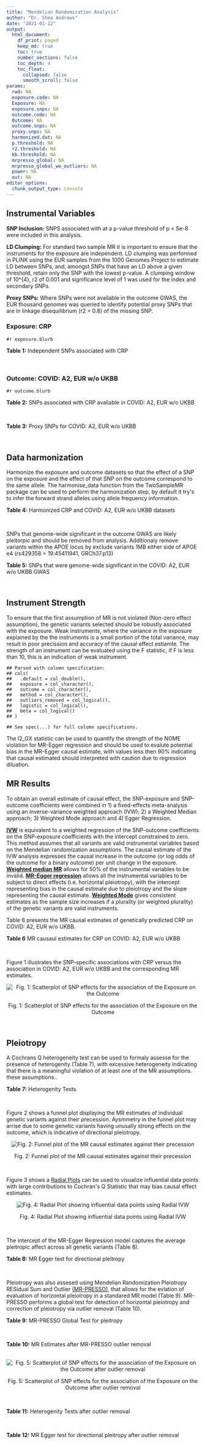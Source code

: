 ```yaml
---
title: "Mendelian Randomization Analysis"
author: "Dr. Shea Andrews"
date: "2021-01-12"
output:
  html_document:
    df_print: paged
    keep_md: true
    toc: true
    number_sections: false
    toc_depth: 4
    toc_float:
      collapsed: false
      smooth_scroll: false
params:
  rwd: NA
  exposure.code: NA
  Exposure: NA
  exposure.snps: NA
  outcome.code: NA
  Outcome: NA
  outcome.snps: NA
  proxy.snps: NA
  harmonized.dat: NA
  p.threshold: NA
  r2.threshold: NA
  kb.threshold: NA
  mrpresso_global: NA
  mrpresso_global_wo_outliers: NA
  power: NA
  out: NA
editor_options:
  chunk_output_type: console
---
```







## Instrumental Variables
**SNP Inclusion:** SNPS associated with at a p-value threshold of p < 5e-8 were included in this analysis.
<br>

**LD Clumping:** For standard two sample MR it is important to ensure that the instruments for the exposure are independent. LD clumping was performed in PLINK using the EUR samples from the 1000 Genomes Project to estimate LD between SNPs, and, amongst SNPs that have an LD above a given threshold, retain only the SNP with the lowest p-value. A clumping window of 10^{4}, r2 of 0.001 and significance level of 1 was used for the index and secondary SNPs.
<br>

**Proxy SNPs:** Where SNPs were not available in the outcome GWAS, the EUR thousand genomes was queried to identify potential proxy SNPs that are in linkage disequilibrium (r2 > 0.8) of the missing SNP.
<br>

### Exposure: CRP
`#r exposure.blurb`
<br>

**Table 1:** Independent SNPs associated with CRP
<div data-pagedtable="false">
  <script data-pagedtable-source type="application/json">
{"columns":[{"label":["SNP"],"name":[1],"type":["chr"],"align":["left"]},{"label":["CHROM"],"name":[2],"type":["dbl"],"align":["right"]},{"label":["POS"],"name":[3],"type":["dbl"],"align":["right"]},{"label":["REF"],"name":[4],"type":["chr"],"align":["left"]},{"label":["ALT"],"name":[5],"type":["chr"],"align":["left"]},{"label":["AF"],"name":[6],"type":["dbl"],"align":["right"]},{"label":["BETA"],"name":[7],"type":["dbl"],"align":["right"]},{"label":["SE"],"name":[8],"type":["dbl"],"align":["right"]},{"label":["Z"],"name":[9],"type":["dbl"],"align":["right"]},{"label":["P"],"name":[10],"type":["dbl"],"align":["right"]},{"label":["N"],"name":[11],"type":["dbl"],"align":["right"]},{"label":["TRAIT"],"name":[12],"type":["chr"],"align":["left"]}],"data":[{"1":"rs75460349","2":"1","3":"27180088","4":"A","5":"C","6":"0.0261343","7":"-0.0865","8":"0.0139","9":"-6.223020","10":"4.876703e-10","11":"204402","12":"crp"},{"1":"rs4660293","2":"1","3":"40028180","4":"A","5":"G","6":"0.2534420","7":"0.0375","8":"0.0049","9":"7.653060","10":"1.962504e-14","11":"204402","12":"crp"},{"1":"rs13375019","2":"1","3":"66123136","4":"G","5":"C","6":"0.4093060","7":"-0.1037","8":"0.0042","9":"-24.690476","10":"1.353580e-134","11":"204402","12":"crp"},{"1":"rs469773","2":"1","3":"91530259","4":"C","5":"T","6":"0.1543770","7":"-0.0339","8":"0.0051","9":"-6.647059","10":"2.990076e-11","11":"204402","12":"crp"},{"1":"rs2228145","2":"1","3":"154426970","4":"A","5":"C","6":"0.3575370","7":"-0.0899","8":"0.0042","9":"-21.404800","10":"1.206354e-101","11":"204402","12":"crp"},{"1":"rs144970957","2":"1","3":"159514964","4":"T","5":"C","6":"0.0457184","7":"-0.1609","8":"0.0146","9":"-11.020500","10":"3.042016e-28","11":"204402","12":"crp"},{"1":"rs148692790","2":"1","3":"159574640","4":"C","5":"T","6":"0.0266594","7":"0.1346","8":"0.0169","9":"7.964497","10":"1.658972e-15","11":"204402","12":"crp"},{"1":"rs139779660","2":"1","3":"159579230","4":"C","5":"T","6":"0.0115370","7":"0.1275","8":"0.0140","9":"9.107143","10":"8.457998e-20","11":"204402","12":"crp"},{"1":"rs2592887","2":"1","3":"159652939","4":"C","5":"T","6":"0.4187020","7":"-0.1578","8":"0.0042","9":"-37.571429","10":"0.000000e+00","11":"204402","12":"crp"},{"1":"rs67090117","2":"1","3":"247602308","4":"T","5":"G","6":"0.6217170","7":"0.0427","8":"0.0042","9":"10.166700","10":"2.793037e-24","11":"204402","12":"crp"},{"1":"rs62105327","2":"2","3":"639060","4":"T","5":"A","6":"0.8291700","7":"0.0320","8":"0.0054","9":"5.925926","10":"3.105426e-09","11":"204402","12":"crp"},{"1":"rs1260326","2":"2","3":"27730940","4":"T","5":"C","6":"0.6136610","7":"-0.0692","8":"0.0042","9":"-16.476200","10":"5.440692e-61","11":"204402","12":"crp"},{"1":"rs1115282","2":"2","3":"102890970","4":"T","5":"C","6":"0.5109330","7":"-0.0245","8":"0.0041","9":"-5.975610","10":"2.292311e-09","11":"204402","12":"crp"},{"1":"rs6734238","2":"2","3":"113841030","4":"A","5":"G","6":"0.3210010","7":"0.0457","8":"0.0041","9":"11.146300","10":"7.461138e-29","11":"204402","12":"crp"},{"1":"rs10049413","2":"3","3":"49892896","4":"A","5":"G","6":"0.3288520","7":"0.0282","8":"0.0045","9":"6.266670","10":"3.688586e-10","11":"204402","12":"crp"},{"1":"rs7356034","2":"3","3":"170732599","4":"G","5":"A","6":"0.2784630","7":"0.0268","8":"0.0045","9":"5.955556","10":"2.591898e-09","11":"204402","12":"crp"},{"1":"rs34471628","2":"5","3":"172196752","4":"A","5":"G","6":"0.0240942","7":"0.0774","8":"0.0117","9":"6.615380","10":"3.705869e-11","11":"204402","12":"crp"},{"1":"rs3763312","2":"6","3":"32376348","4":"G","5":"A","6":"0.1771850","7":"0.0386","8":"0.0066","9":"5.848485","10":"4.960708e-09","11":"204402","12":"crp"},{"1":"rs1490384","2":"6","3":"126851160","4":"C","5":"T","6":"0.4587440","7":"-0.0260","8":"0.0041","9":"-6.341463","10":"2.275928e-10","11":"204402","12":"crp"},{"1":"rs13241897","2":"7","3":"22745351","4":"A","5":"G","6":"0.4708140","7":"-0.0312","8":"0.0042","9":"-7.428570","10":"1.097768e-13","11":"204402","12":"crp"},{"1":"rs12673996","2":"7","3":"22833400","4":"C","5":"T","6":"0.2511770","7":"-0.0284","8":"0.0050","9":"-5.680000","10":"1.346947e-08","11":"204402","12":"crp"},{"1":"rs7797566","2":"7","3":"72896395","4":"A","5":"C","6":"0.1324860","7":"-0.0499","8":"0.0064","9":"-7.796880","10":"6.345904e-15","11":"204402","12":"crp"},{"1":"rs7012637","2":"8","3":"9173209","4":"G","5":"A","6":"0.4572100","7":"0.0542","8":"0.0043","9":"12.604651","10":"1.990513e-36","11":"204402","12":"crp"},{"1":"rs6987444","2":"8","3":"117076315","4":"G","5":"A","6":"0.6202620","7":"0.0343","8":"0.0042","9":"8.166667","10":"3.170273e-16","11":"204402","12":"crp"},{"1":"rs10956251","2":"8","3":"126513330","4":"C","5":"T","6":"0.1465770","7":"0.0382","8":"0.0064","9":"5.968750","10":"2.390781e-09","11":"204402","12":"crp"},{"1":"rs505922","2":"9","3":"136149229","4":"T","5":"C","6":"0.4012730","7":"0.0263","8":"0.0043","9":"6.116280","10":"9.578553e-10","11":"204402","12":"crp"},{"1":"rs10832027","2":"11","3":"13357183","4":"G","5":"A","6":"0.6097210","7":"0.0273","8":"0.0043","9":"6.348837","10":"2.169485e-10","11":"204402","12":"crp"},{"1":"rs4752829","2":"11","3":"47396654","4":"G","5":"A","6":"0.2721820","7":"-0.0264","8":"0.0046","9":"-5.739130","10":"9.516391e-09","11":"204402","12":"crp"},{"1":"rs1582763","2":"11","3":"60021948","4":"G","5":"A","6":"0.3276300","7":"-0.0264","8":"0.0043","9":"-6.139535","10":"8.276345e-10","11":"204402","12":"crp"},{"1":"rs12813389","2":"12","3":"95913562","4":"A","5":"T","6":"0.5117350","7":"0.0329","8":"0.0041","9":"8.024390","10":"1.020315e-15","11":"204402","12":"crp"},{"1":"rs7135240","2":"12","3":"103535020","4":"G","5":"A","6":"0.5102260","7":"-0.0253","8":"0.0041","9":"-6.170732","10":"6.797468e-10","11":"204402","12":"crp"},{"1":"rs2393794","2":"12","3":"121378976","4":"T","5":"C","6":"0.1782090","7":"0.0339","8":"0.0057","9":"5.947370","10":"2.724876e-09","11":"204402","12":"crp"},{"1":"rs7979478","2":"12","3":"121420263","4":"A","5":"G","6":"0.6017260","7":"0.1478","8":"0.0042","9":"35.190500","10":"2.796532e-271","11":"204402","12":"crp"},{"1":"rs2239222","2":"14","3":"73011885","4":"A","5":"G","6":"0.3782210","7":"0.0379","8":"0.0044","9":"8.613640","10":"7.077895e-18","11":"204402","12":"crp"},{"1":"rs112635299","2":"14","3":"94838142","4":"G","5":"T","6":"0.0163517","7":"-0.1066","8":"0.0168","9":"-6.345238","10":"2.220817e-10","11":"204402","12":"crp"},{"1":"rs1189402","2":"15","3":"53728154","4":"A","5":"G","6":"0.3472780","7":"-0.0250","8":"0.0042","9":"-5.952380","10":"2.642694e-09","11":"204402","12":"crp"},{"1":"rs340005","2":"15","3":"60878030","4":"G","5":"A","6":"0.6597020","7":"0.0363","8":"0.0043","9":"8.441860","10":"3.123261e-17","11":"204402","12":"crp"},{"1":"rs116971887","2":"16","3":"51170026","4":"G","5":"T","6":"0.0297533","7":"-0.1128","8":"0.0122","9":"-9.245902","10":"2.332656e-20","11":"204402","12":"crp"},{"1":"rs2110840","2":"16","3":"51410819","4":"C","5":"A","6":"0.1966620","7":"-0.0586","8":"0.0075","9":"-7.813333","10":"5.569505e-15","11":"204402","12":"crp"},{"1":"rs8047395","2":"16","3":"53798523","4":"G","5":"A","6":"0.5509680","7":"0.0258","8":"0.0042","9":"6.142857","10":"8.105017e-10","11":"204402","12":"crp"},{"1":"rs1292056","2":"17","3":"57959047","4":"C","5":"T","6":"0.4335060","7":"-0.0229","8":"0.0042","9":"-5.452381","10":"4.969984e-08","11":"204402","12":"crp"},{"1":"rs2384955","2":"17","3":"72695167","4":"T","5":"C","6":"0.8041580","7":"0.0384","8":"0.0059","9":"6.508470","10":"7.591775e-11","11":"204402","12":"crp"},{"1":"rs2542160","2":"18","3":"12789246","4":"G","5":"C","6":"0.3637020","7":"0.0264","8":"0.0044","9":"6.000000","10":"1.973175e-09","11":"204402","12":"crp"},{"1":"rs2972558","2":"19","3":"45356141","4":"C","5":"T","6":"0.6940570","7":"-0.0392","8":"0.0050","9":"-7.840000","10":"4.505464e-15","11":"204402","12":"crp"},{"1":"rs429358","2":"19","3":"45411941","4":"T","5":"C","6":"0.1318100","7":"-0.2467","8":"0.0064","9":"-38.546900","10":"0.000000e+00","11":"204402","12":"crp"},{"1":"rs1800961","2":"20","3":"43042364","4":"C","5":"T","6":"0.0270712","7":"-0.0990","8":"0.0125","9":"-7.920000","10":"2.375106e-15","11":"204402","12":"crp"},{"1":"rs4817984","2":"21","3":"40465066","4":"C","5":"A","6":"0.2919560","7":"-0.0391","8":"0.0047","9":"-8.319149","10":"8.859716e-17","11":"204402","12":"crp"},{"1":"rs4821816","2":"22","3":"39113134","4":"G","5":"A","6":"0.3241180","7":"-0.0276","8":"0.0044","9":"-6.272727","10":"3.547780e-10","11":"204402","12":"crp"}],"options":{"columns":{"min":{},"max":[10]},"rows":{"min":[10],"max":[10]},"pages":{}}}
  </script>
</div>
<br>

### Outcome: COVID: A2, EUR w/o UKBB
`#r outcome.blurb`
<br>

**Table 2:** SNPs associated with CRP avaliable in COVID: A2, EUR w/o UKBB
<div data-pagedtable="false">
  <script data-pagedtable-source type="application/json">
{"columns":[{"label":["SNP"],"name":[1],"type":["chr"],"align":["left"]},{"label":["CHROM"],"name":[2],"type":["dbl"],"align":["right"]},{"label":["POS"],"name":[3],"type":["dbl"],"align":["right"]},{"label":["REF"],"name":[4],"type":["chr"],"align":["left"]},{"label":["ALT"],"name":[5],"type":["chr"],"align":["left"]},{"label":["AF"],"name":[6],"type":["dbl"],"align":["right"]},{"label":["BETA"],"name":[7],"type":["dbl"],"align":["right"]},{"label":["SE"],"name":[8],"type":["dbl"],"align":["right"]},{"label":["Z"],"name":[9],"type":["dbl"],"align":["right"]},{"label":["P"],"name":[10],"type":["dbl"],"align":["right"]},{"label":["N"],"name":[11],"type":["dbl"],"align":["right"]},{"label":["TRAIT"],"name":[12],"type":["chr"],"align":["left"]}],"data":[{"1":"rs75460349","2":"1","3":"27180088","4":"A","5":"C","6":"0.02578","7":"0.15333000","8":"0.088099","9":"1.740428382","10":"8.178e-02","11":"1056701","12":"COVID_A2__EUR_w/o_UKBB"},{"1":"rs4660293","2":"1","3":"40028180","4":"A","5":"G","6":"0.23330","7":"0.05166300","8":"0.030187","9":"1.711432073","10":"8.701e-02","11":"1059456","12":"COVID_A2__EUR_w/o_UKBB"},{"1":"rs13375019","2":"1","3":"66123136","4":"G","5":"C","6":"0.39750","7":"0.00870070","8":"0.032698","9":"0.266092727","10":"7.902e-01","11":"1049400","12":"COVID_A2__EUR_w/o_UKBB"},{"1":"rs469773","2":"1","3":"91530259","4":"C","5":"T","6":"0.19640","7":"-0.01217300","8":"0.032728","9":"-0.371944512","10":"7.099e-01","11":"1059053","12":"COVID_A2__EUR_w/o_UKBB"},{"1":"rs2228145","2":"1","3":"154426970","4":"A","5":"C","6":"0.37350","7":"-0.02060500","8":"0.026194","9":"-0.786630526","10":"4.315e-01","11":"1059456","12":"COVID_A2__EUR_w/o_UKBB"},{"1":"rs144970957","2":"1","3":"159514964","4":"T","5":"C","6":"0.02610","7":"-0.10257000","8":"0.114240","9":"-0.897846639","10":"3.692e-01","11":"1048997","12":"COVID_A2__EUR_w/o_UKBB"},{"1":"rs148692790","2":"1","3":"159574640","4":"C","5":"T","6":"0.02528","7":"-0.08704100","8":"0.111320","9":"-0.781899030","10":"4.343e-01","11":"1049400","12":"COVID_A2__EUR_w/o_UKBB"},{"1":"rs139779660","2":"1","3":"159579230","4":"C","5":"T","6":"0.02218","7":"0.08885000","8":"0.112780","9":"0.787816989","10":"4.308e-01","11":"1048997","12":"COVID_A2__EUR_w/o_UKBB"},{"1":"rs2592887","2":"1","3":"159652939","4":"C","5":"T","6":"0.40250","7":"0.00289530","8":"0.032947","9":"0.087877500","10":"9.300e-01","11":"1049400","12":"COVID_A2__EUR_w/o_UKBB"},{"1":"rs67090117","2":"1","3":"247602308","4":"T","5":"G","6":"0.61870","7":"0.08445100","8":"0.039070","9":"2.161530586","10":"3.065e-02","11":"129351","12":"COVID_A2__EUR_w/o_UKBB"},{"1":"rs62105327","2":"2","3":"639060","4":"T","5":"A","6":"0.82760","7":"0.00970390","8":"0.041788","9":"0.232217383","10":"8.164e-01","11":"1049400","12":"COVID_A2__EUR_w/o_UKBB"},{"1":"rs1260326","2":"2","3":"27730940","4":"T","5":"C","6":"0.59490","7":"0.02303500","8":"0.026214","9":"0.878728923","10":"3.795e-01","11":"1059053","12":"COVID_A2__EUR_w/o_UKBB"},{"1":"rs1115282","2":"2","3":"102890970","4":"T","5":"C","6":"0.46160","7":"0.00481640","8":"0.032522","9":"0.148096673","10":"8.823e-01","11":"1048997","12":"COVID_A2__EUR_w/o_UKBB"},{"1":"rs6734238","2":"2","3":"113841030","4":"A","5":"G","6":"0.38200","7":"0.00023038","8":"0.025984","9":"0.008866225","10":"9.929e-01","11":"1059456","12":"COVID_A2__EUR_w/o_UKBB"},{"1":"rs10049413","2":"3","3":"49892896","4":"A","5":"G","6":"0.31000","7":"-0.02454600","8":"0.037082","9":"-0.661938407","10":"5.080e-01","11":"810689","12":"COVID_A2__EUR_w/o_UKBB"},{"1":"rs7356034","2":"3","3":"170732599","4":"G","5":"A","6":"0.28520","7":"-0.02173300","8":"0.028392","9":"-0.765462102","10":"4.440e-01","11":"1059456","12":"COVID_A2__EUR_w/o_UKBB"},{"1":"rs34471628","2":"5","3":"172196752","4":"A","5":"G","6":"0.03270","7":"0.10901000","8":"0.072758","9":"1.498254487","10":"1.341e-01","11":"1059456","12":"COVID_A2__EUR_w/o_UKBB"},{"1":"rs3763312","2":"6","3":"32376348","4":"G","5":"A","6":"0.20910","7":"0.00566510","8":"0.031990","9":"0.177089716","10":"8.594e-01","11":"1059456","12":"COVID_A2__EUR_w/o_UKBB"},{"1":"rs1490384","2":"6","3":"126851160","4":"C","5":"T","6":"0.50170","7":"-0.02543800","8":"0.025609","9":"-0.993322660","10":"3.206e-01","11":"1059053","12":"COVID_A2__EUR_w/o_UKBB"},{"1":"rs13241897","2":"7","3":"22745351","4":"A","5":"G","6":"0.49360","7":"0.01800600","8":"0.032454","9":"0.554816047","10":"5.790e-01","11":"1049400","12":"COVID_A2__EUR_w/o_UKBB"},{"1":"rs12673996","2":"7","3":"22833400","4":"C","5":"T","6":"0.23020","7":"0.00851910","8":"0.037885","9":"0.224867362","10":"8.221e-01","11":"1049400","12":"COVID_A2__EUR_w/o_UKBB"},{"1":"rs7797566","2":"7","3":"72896395","4":"A","5":"C","6":"0.12030","7":"-0.07332900","8":"0.051904","9":"-1.412781289","10":"1.577e-01","11":"1049400","12":"COVID_A2__EUR_w/o_UKBB"},{"1":"rs7012637","2":"8","3":"9173209","4":"G","5":"A","6":"0.47600","7":"0.04455200","8":"0.032614","9":"1.366039124","10":"1.719e-01","11":"1049400","12":"COVID_A2__EUR_w/o_UKBB"},{"1":"rs6987444","2":"8","3":"117076315","4":"G","5":"A","6":"0.61020","7":"0.00135600","8":"0.028038","9":"0.048362936","10":"9.614e-01","11":"1057104","12":"COVID_A2__EUR_w/o_UKBB"},{"1":"rs10956251","2":"8","3":"126513330","4":"C","5":"T","6":"0.15610","7":"0.03676600","8":"0.047486","9":"0.774249252","10":"4.388e-01","11":"1049400","12":"COVID_A2__EUR_w/o_UKBB"},{"1":"rs505922","2":"9","3":"136149229","4":"T","5":"C","6":"0.36170","7":"0.12823000","8":"0.026527","9":"4.833940000","10":"1.340e-06","11":"1059456","12":"COVID_A2__EUR_w/o_UKBB"},{"1":"rs10832027","2":"11","3":"13357183","4":"G","5":"A","6":"0.64750","7":"0.03622700","8":"0.027801","9":"1.303082623","10":"1.926e-01","11":"1059456","12":"COVID_A2__EUR_w/o_UKBB"},{"1":"rs4752829","2":"11","3":"47396654","4":"G","5":"A","6":"0.29750","7":"0.00907720","8":"0.029491","9":"0.307795599","10":"7.582e-01","11":"1059456","12":"COVID_A2__EUR_w/o_UKBB"},{"1":"rs1582763","2":"11","3":"60021948","4":"G","5":"A","6":"0.35550","7":"0.07016800","8":"0.026325","9":"2.665451092","10":"7.688e-03","11":"1059456","12":"COVID_A2__EUR_w/o_UKBB"},{"1":"rs12813389","2":"12","3":"95913562","4":"A","5":"T","6":"0.53330","7":"-0.00535930","8":"0.026017","9":"-0.205992236","10":"8.368e-01","11":"820745","12":"COVID_A2__EUR_w/o_UKBB"},{"1":"rs7135240","2":"12","3":"103535020","4":"G","5":"A","6":"0.50910","7":"0.00200580","8":"0.032588","9":"0.061550264","10":"9.509e-01","11":"1049400","12":"COVID_A2__EUR_w/o_UKBB"},{"1":"rs2393794","2":"12","3":"121378976","4":"T","5":"C","6":"0.17540","7":"-0.01828000","8":"0.041808","9":"-0.437236892","10":"6.619e-01","11":"1049400","12":"COVID_A2__EUR_w/o_UKBB"},{"1":"rs7979478","2":"12","3":"121420263","4":"A","5":"G","6":"0.59580","7":"-0.04970600","8":"0.032464","9":"-1.531111385","10":"1.257e-01","11":"1049400","12":"COVID_A2__EUR_w/o_UKBB"},{"1":"rs2239222","2":"14","3":"73011885","4":"A","5":"G","6":"0.36620","7":"-0.00560440","8":"0.032665","9":"-0.171572019","10":"8.638e-01","11":"1049400","12":"COVID_A2__EUR_w/o_UKBB"},{"1":"rs112635299","2":"14","3":"94838142","4":"G","5":"T","6":"0.01876","7":"0.04607100","8":"0.104650","9":"0.440238892","10":"6.598e-01","11":"1056701","12":"COVID_A2__EUR_w/o_UKBB"},{"1":"rs1189402","2":"15","3":"53728154","4":"A","5":"G","6":"0.37620","7":"-0.02266900","8":"0.032836","9":"-0.690370325","10":"4.900e-01","11":"1049400","12":"COVID_A2__EUR_w/o_UKBB"},{"1":"rs340005","2":"15","3":"60878030","4":"G","5":"A","6":"0.63430","7":"-0.04715100","8":"0.026436","9":"-1.783590558","10":"7.450e-02","11":"1059456","12":"COVID_A2__EUR_w/o_UKBB"},{"1":"rs116971887","2":"16","3":"51170026","4":"G","5":"T","6":"0.04299","7":"0.07016900","8":"0.070058","9":"1.001584401","10":"3.165e-01","11":"1049400","12":"COVID_A2__EUR_w/o_UKBB"},{"1":"rs2110840","2":"16","3":"51410819","4":"C","5":"A","6":"0.17820","7":"-0.05174400","8":"0.053170","9":"-0.973180365","10":"3.305e-01","11":"1048997","12":"COVID_A2__EUR_w/o_UKBB"},{"1":"rs8047395","2":"16","3":"53798523","4":"G","5":"A","6":"0.51330","7":"-0.00699260","8":"0.025655","9":"-0.272562853","10":"7.852e-01","11":"1059456","12":"COVID_A2__EUR_w/o_UKBB"},{"1":"rs1292056","2":"17","3":"57959047","4":"C","5":"T","6":"0.44130","7":"-0.02185200","8":"0.032526","9":"-0.671831765","10":"5.017e-01","11":"1049400","12":"COVID_A2__EUR_w/o_UKBB"},{"1":"rs2384955","2":"17","3":"72695167","4":"T","5":"C","6":"0.82120","7":"0.03669500","8":"0.046695","9":"0.785844309","10":"4.320e-01","11":"1049400","12":"COVID_A2__EUR_w/o_UKBB"},{"1":"rs2542160","2":"18","3":"12789246","4":"G","5":"C","6":"0.36340","7":"0.02722300","8":"0.026636","9":"1.022037844","10":"3.068e-01","11":"1059456","12":"COVID_A2__EUR_w/o_UKBB"},{"1":"rs2972558","2":"19","3":"45356141","4":"C","5":"T","6":"0.68680","7":"0.01952700","8":"0.035921","9":"0.543609588","10":"5.867e-01","11":"1049400","12":"COVID_A2__EUR_w/o_UKBB"},{"1":"rs429358","2":"19","3":"45411941","4":"T","5":"C","6":"0.14770","7":"-0.04371600","8":"0.038664","9":"-1.130664184","10":"2.582e-01","11":"1059456","12":"COVID_A2__EUR_w/o_UKBB"},{"1":"rs1800961","2":"20","3":"43042364","4":"C","5":"T","6":"0.03309","7":"0.04702000","8":"0.079914","9":"0.588382511","10":"5.563e-01","11":"1059456","12":"COVID_A2__EUR_w/o_UKBB"},{"1":"rs4817984","2":"21","3":"40465066","4":"C","5":"A","6":"0.28050","7":"-0.01679300","8":"0.036188","9":"-0.464048856","10":"6.426e-01","11":"1049400","12":"COVID_A2__EUR_w/o_UKBB"},{"1":"rs4821816","2":"22","3":"39113134","4":"G","5":"A","6":"0.30820","7":"-0.03096400","8":"0.035740","9":"-0.866368215","10":"3.863e-01","11":"1049400","12":"COVID_A2__EUR_w/o_UKBB"}],"options":{"columns":{"min":{},"max":[10]},"rows":{"min":[10],"max":[10]},"pages":{}}}
  </script>
</div>
<br>

**Table 3:** Proxy SNPs for COVID: A2, EUR w/o UKBB
<div data-pagedtable="false">
  <script data-pagedtable-source type="application/json">
{"columns":[{"label":["proxy.outcome"],"name":[1],"type":["lgl"],"align":["right"]},{"label":["target_snp"],"name":[2],"type":["lgl"],"align":["right"]},{"label":["proxy_snp"],"name":[3],"type":["lgl"],"align":["right"]},{"label":["ld.r2"],"name":[4],"type":["lgl"],"align":["right"]},{"label":["Dprime"],"name":[5],"type":["lgl"],"align":["right"]},{"label":["ref.proxy"],"name":[6],"type":["lgl"],"align":["right"]},{"label":["alt.proxy"],"name":[7],"type":["lgl"],"align":["right"]},{"label":["CHROM"],"name":[8],"type":["lgl"],"align":["right"]},{"label":["POS"],"name":[9],"type":["lgl"],"align":["right"]},{"label":["ALT.proxy"],"name":[10],"type":["lgl"],"align":["right"]},{"label":["REF.proxy"],"name":[11],"type":["lgl"],"align":["right"]},{"label":["AF"],"name":[12],"type":["lgl"],"align":["right"]},{"label":["BETA"],"name":[13],"type":["lgl"],"align":["right"]},{"label":["SE"],"name":[14],"type":["lgl"],"align":["right"]},{"label":["P"],"name":[15],"type":["lgl"],"align":["right"]},{"label":["N"],"name":[16],"type":["lgl"],"align":["right"]},{"label":["ref"],"name":[17],"type":["lgl"],"align":["right"]},{"label":["alt"],"name":[18],"type":["lgl"],"align":["right"]},{"label":["ALT"],"name":[19],"type":["lgl"],"align":["right"]},{"label":["REF"],"name":[20],"type":["lgl"],"align":["right"]},{"label":["PHASE"],"name":[21],"type":["lgl"],"align":["right"]}],"data":[{"1":"NA","2":"NA","3":"NA","4":"NA","5":"NA","6":"NA","7":"NA","8":"NA","9":"NA","10":"NA","11":"NA","12":"NA","13":"NA","14":"NA","15":"NA","16":"NA","17":"NA","18":"NA","19":"NA","20":"NA","21":"NA"}],"options":{"columns":{"min":{},"max":[10]},"rows":{"min":[10],"max":[10]},"pages":{}}}
  </script>
</div>
<br>

## Data harmonization
Harmonize the exposure and outcome datasets so that the effect of a SNP on the exposure and the effect of that SNP on the outcome correspond to the same allele. The harmonise_data function from the TwoSampleMR package can be used to perform the harmonization step, by default it try's to infer the forward strand alleles using allele frequency information.
<br>

**Table 4:** Harmonized CRP and COVID: A2, EUR w/o UKBB datasets
<div data-pagedtable="false">
  <script data-pagedtable-source type="application/json">
{"columns":[{"label":["SNP"],"name":[1],"type":["chr"],"align":["left"]},{"label":["effect_allele.exposure"],"name":[2],"type":["chr"],"align":["left"]},{"label":["other_allele.exposure"],"name":[3],"type":["chr"],"align":["left"]},{"label":["effect_allele.outcome"],"name":[4],"type":["chr"],"align":["left"]},{"label":["other_allele.outcome"],"name":[5],"type":["chr"],"align":["left"]},{"label":["beta.exposure"],"name":[6],"type":["dbl"],"align":["right"]},{"label":["beta.outcome"],"name":[7],"type":["dbl"],"align":["right"]},{"label":["eaf.exposure"],"name":[8],"type":["dbl"],"align":["right"]},{"label":["eaf.outcome"],"name":[9],"type":["dbl"],"align":["right"]},{"label":["remove"],"name":[10],"type":["lgl"],"align":["right"]},{"label":["palindromic"],"name":[11],"type":["lgl"],"align":["right"]},{"label":["ambiguous"],"name":[12],"type":["lgl"],"align":["right"]},{"label":["id.outcome"],"name":[13],"type":["chr"],"align":["left"]},{"label":["chr.outcome"],"name":[14],"type":["dbl"],"align":["right"]},{"label":["pos.outcome"],"name":[15],"type":["dbl"],"align":["right"]},{"label":["se.outcome"],"name":[16],"type":["dbl"],"align":["right"]},{"label":["z.outcome"],"name":[17],"type":["dbl"],"align":["right"]},{"label":["pval.outcome"],"name":[18],"type":["dbl"],"align":["right"]},{"label":["samplesize.outcome"],"name":[19],"type":["dbl"],"align":["right"]},{"label":["outcome"],"name":[20],"type":["chr"],"align":["left"]},{"label":["mr_keep.outcome"],"name":[21],"type":["lgl"],"align":["right"]},{"label":["pval_origin.outcome"],"name":[22],"type":["chr"],"align":["left"]},{"label":["chr.exposure"],"name":[23],"type":["dbl"],"align":["right"]},{"label":["pos.exposure"],"name":[24],"type":["dbl"],"align":["right"]},{"label":["se.exposure"],"name":[25],"type":["dbl"],"align":["right"]},{"label":["z.exposure"],"name":[26],"type":["dbl"],"align":["right"]},{"label":["pval.exposure"],"name":[27],"type":["dbl"],"align":["right"]},{"label":["samplesize.exposure"],"name":[28],"type":["dbl"],"align":["right"]},{"label":["exposure"],"name":[29],"type":["chr"],"align":["left"]},{"label":["mr_keep.exposure"],"name":[30],"type":["lgl"],"align":["right"]},{"label":["pval_origin.exposure"],"name":[31],"type":["chr"],"align":["left"]},{"label":["id.exposure"],"name":[32],"type":["chr"],"align":["left"]},{"label":["action"],"name":[33],"type":["dbl"],"align":["right"]},{"label":["mr_keep"],"name":[34],"type":["lgl"],"align":["right"]},{"label":["pt"],"name":[35],"type":["dbl"],"align":["right"]},{"label":["pleitropy_keep"],"name":[36],"type":["lgl"],"align":["right"]},{"label":["mrpresso_RSSobs"],"name":[37],"type":["dbl"],"align":["right"]},{"label":["mrpresso_pval"],"name":[38],"type":["chr"],"align":["left"]},{"label":["mrpresso_keep"],"name":[39],"type":["lgl"],"align":["right"]}],"data":[{"1":"rs10049413","2":"G","3":"A","4":"G","5":"A","6":"0.0282","7":"-0.02454600","8":"0.3288520","9":"0.31000","10":"FALSE","11":"FALSE","12":"FALSE","13":"X8Y30z","14":"3","15":"49892896","16":"0.037082","17":"-0.661938407","18":"5.080e-01","19":"810689","20":"covidhgi2020A2v5alleurLeaveUKBB","21":"TRUE","22":"reported","23":"3","24":"49892896","25":"0.0045","26":"6.266670","27":"3.688586e-10","28":"204402","29":"Ligthart2018crp","30":"TRUE","31":"reported","32":"WGI8NL","33":"2","34":"TRUE","35":"5e-08","36":"TRUE","37":"6.998411e-04","38":"1","39":"TRUE"},{"1":"rs10832027","2":"A","3":"G","4":"A","5":"G","6":"0.0273","7":"0.03622700","8":"0.6097210","9":"0.64750","10":"FALSE","11":"FALSE","12":"FALSE","13":"X8Y30z","14":"11","15":"13357183","16":"0.027801","17":"1.303082623","18":"1.926e-01","19":"1059456","20":"covidhgi2020A2v5alleurLeaveUKBB","21":"TRUE","22":"reported","23":"11","24":"13357183","25":"0.0043","26":"6.348837","27":"2.169485e-10","28":"204402","29":"Ligthart2018crp","30":"TRUE","31":"reported","32":"WGI8NL","33":"2","34":"TRUE","35":"5e-08","36":"TRUE","37":"1.202684e-03","38":"1","39":"TRUE"},{"1":"rs10956251","2":"T","3":"C","4":"T","5":"C","6":"0.0382","7":"0.03676600","8":"0.1465770","9":"0.15610","10":"FALSE","11":"FALSE","12":"FALSE","13":"X8Y30z","14":"8","15":"126513330","16":"0.047486","17":"0.774249252","18":"4.388e-01","19":"1049400","20":"covidhgi2020A2v5alleurLeaveUKBB","21":"TRUE","22":"reported","23":"8","24":"126513330","25":"0.0064","26":"5.968750","27":"2.390781e-09","28":"204402","29":"Ligthart2018crp","30":"TRUE","31":"reported","32":"WGI8NL","33":"2","34":"TRUE","35":"5e-08","36":"TRUE","37":"1.186697e-03","38":"1","39":"TRUE"},{"1":"rs1115282","2":"C","3":"T","4":"C","5":"T","6":"-0.0245","7":"0.00481640","8":"0.5109330","9":"0.46160","10":"FALSE","11":"FALSE","12":"FALSE","13":"X8Y30z","14":"2","15":"102890970","16":"0.032522","17":"0.148096673","18":"8.823e-01","19":"1048997","20":"covidhgi2020A2v5alleurLeaveUKBB","21":"TRUE","22":"reported","23":"2","24":"102890970","25":"0.0041","26":"-5.975610","27":"2.292311e-09","28":"204402","29":"Ligthart2018crp","30":"TRUE","31":"reported","32":"WGI8NL","33":"2","34":"TRUE","35":"5e-08","36":"TRUE","37":"4.114489e-05","38":"1","39":"TRUE"},{"1":"rs112635299","2":"T","3":"G","4":"T","5":"G","6":"-0.1066","7":"0.04607100","8":"0.0163517","9":"0.01876","10":"FALSE","11":"FALSE","12":"FALSE","13":"X8Y30z","14":"14","15":"94838142","16":"0.104650","17":"0.440238892","18":"6.598e-01","19":"1056701","20":"covidhgi2020A2v5alleurLeaveUKBB","21":"TRUE","22":"reported","23":"14","24":"94838142","25":"0.0168","26":"-6.345238","27":"2.220817e-10","28":"204402","29":"Ligthart2018crp","30":"TRUE","31":"reported","32":"WGI8NL","33":"2","34":"TRUE","35":"5e-08","36":"TRUE","37":"2.837640e-03","38":"1","39":"TRUE"},{"1":"rs116971887","2":"T","3":"G","4":"T","5":"G","6":"-0.1128","7":"0.07016900","8":"0.0297533","9":"0.04299","10":"FALSE","11":"FALSE","12":"FALSE","13":"X8Y30z","14":"16","15":"51170026","16":"0.070058","17":"1.001584401","18":"3.165e-01","19":"1049400","20":"covidhgi2020A2v5alleurLeaveUKBB","21":"TRUE","22":"reported","23":"16","24":"51170026","25":"0.0122","26":"-9.245902","27":"2.332656e-20","28":"204402","29":"Ligthart2018crp","30":"TRUE","31":"reported","32":"WGI8NL","33":"2","34":"TRUE","35":"5e-08","36":"TRUE","37":"6.192416e-03","38":"1","39":"TRUE"},{"1":"rs1189402","2":"G","3":"A","4":"G","5":"A","6":"-0.0250","7":"-0.02266900","8":"0.3472780","9":"0.37620","10":"FALSE","11":"FALSE","12":"FALSE","13":"X8Y30z","14":"15","15":"53728154","16":"0.032836","17":"-0.690370325","18":"4.900e-01","19":"1049400","20":"covidhgi2020A2v5alleurLeaveUKBB","21":"TRUE","22":"reported","23":"15","24":"53728154","25":"0.0042","26":"-5.952380","27":"2.642694e-09","28":"204402","29":"Ligthart2018crp","30":"TRUE","31":"reported","32":"WGI8NL","33":"2","34":"TRUE","35":"5e-08","36":"TRUE","37":"4.468043e-04","38":"1","39":"TRUE"},{"1":"rs1260326","2":"C","3":"T","4":"C","5":"T","6":"-0.0692","7":"0.02303500","8":"0.6136610","9":"0.59490","10":"FALSE","11":"FALSE","12":"FALSE","13":"X8Y30z","14":"2","15":"27730940","16":"0.026214","17":"0.878728923","18":"3.795e-01","19":"1059053","20":"covidhgi2020A2v5alleurLeaveUKBB","21":"TRUE","22":"reported","23":"2","24":"27730940","25":"0.0042","26":"-16.476200","27":"5.440692e-61","28":"204402","29":"Ligthart2018crp","30":"TRUE","31":"reported","32":"WGI8NL","33":"2","34":"TRUE","35":"5e-08","36":"TRUE","37":"8.254596e-04","38":"1","39":"TRUE"},{"1":"rs12673996","2":"T","3":"C","4":"T","5":"C","6":"-0.0284","7":"0.00851910","8":"0.2511770","9":"0.23020","10":"FALSE","11":"FALSE","12":"FALSE","13":"X8Y30z","14":"7","15":"22833400","16":"0.037885","17":"0.224867362","18":"8.221e-01","19":"1049400","20":"covidhgi2020A2v5alleurLeaveUKBB","21":"TRUE","22":"reported","23":"7","24":"22833400","25":"0.0050","26":"-5.680000","27":"1.346947e-08","28":"204402","29":"Ligthart2018crp","30":"TRUE","31":"reported","32":"WGI8NL","33":"2","34":"TRUE","35":"5e-08","36":"TRUE","37":"1.077767e-04","38":"1","39":"TRUE"},{"1":"rs12813389","2":"T","3":"A","4":"T","5":"A","6":"0.0329","7":"-0.00535930","8":"0.5117350","9":"0.53330","10":"FALSE","11":"TRUE","12":"TRUE","13":"X8Y30z","14":"12","15":"95913562","16":"0.026017","17":"-0.205992236","18":"8.368e-01","19":"820745","20":"covidhgi2020A2v5alleurLeaveUKBB","21":"TRUE","22":"reported","23":"12","24":"95913562","25":"0.0041","26":"8.024390","27":"1.020315e-15","28":"204402","29":"Ligthart2018crp","30":"TRUE","31":"reported","32":"WGI8NL","33":"2","34":"FALSE","35":"5e-08","36":"TRUE","37":"NA","38":"NA","39":"NA"},{"1":"rs1292056","2":"T","3":"C","4":"T","5":"C","6":"-0.0229","7":"-0.02185200","8":"0.4335060","9":"0.44130","10":"FALSE","11":"FALSE","12":"FALSE","13":"X8Y30z","14":"17","15":"57959047","16":"0.032526","17":"-0.671831765","18":"5.017e-01","19":"1049400","20":"covidhgi2020A2v5alleurLeaveUKBB","21":"TRUE","22":"reported","23":"17","24":"57959047","25":"0.0042","26":"-5.452381","27":"4.969984e-08","28":"204402","29":"Ligthart2018crp","30":"TRUE","31":"reported","32":"WGI8NL","33":"2","34":"TRUE","35":"5e-08","36":"TRUE","37":"4.178992e-04","38":"1","39":"TRUE"},{"1":"rs13241897","2":"G","3":"A","4":"G","5":"A","6":"-0.0312","7":"0.01800600","8":"0.4708140","9":"0.49360","10":"FALSE","11":"FALSE","12":"FALSE","13":"X8Y30z","14":"7","15":"22745351","16":"0.032454","17":"0.554816047","18":"5.790e-01","19":"1049400","20":"covidhgi2020A2v5alleurLeaveUKBB","21":"TRUE","22":"reported","23":"7","24":"22745351","25":"0.0042","26":"-7.428570","27":"1.097768e-13","28":"204402","29":"Ligthart2018crp","30":"TRUE","31":"reported","32":"WGI8NL","33":"2","34":"TRUE","35":"5e-08","36":"TRUE","37":"4.051353e-04","38":"1","39":"TRUE"},{"1":"rs13375019","2":"C","3":"G","4":"C","5":"G","6":"-0.1037","7":"0.00870070","8":"0.4093060","9":"0.39750","10":"FALSE","11":"TRUE","12":"FALSE","13":"X8Y30z","14":"1","15":"66123136","16":"0.032698","17":"0.266092727","18":"7.902e-01","19":"1049400","20":"covidhgi2020A2v5alleurLeaveUKBB","21":"TRUE","22":"reported","23":"1","24":"66123136","25":"0.0042","26":"-24.690476","27":"1.353580e-134","28":"204402","29":"Ligthart2018crp","30":"TRUE","31":"reported","32":"WGI8NL","33":"2","34":"TRUE","35":"5e-08","36":"TRUE","37":"2.687995e-04","38":"1","39":"TRUE"},{"1":"rs139779660","2":"T","3":"C","4":"T","5":"C","6":"0.1275","7":"0.08885000","8":"0.0115370","9":"0.02218","10":"FALSE","11":"FALSE","12":"FALSE","13":"X8Y30z","14":"1","15":"159579230","16":"0.112780","17":"0.787816989","18":"4.308e-01","19":"1048997","20":"covidhgi2020A2v5alleurLeaveUKBB","21":"TRUE","22":"reported","23":"1","24":"159579230","25":"0.0140","26":"9.107143","27":"8.457998e-20","28":"204402","29":"Ligthart2018crp","30":"TRUE","31":"reported","32":"WGI8NL","33":"2","34":"TRUE","35":"5e-08","36":"TRUE","37":"6.609428e-03","38":"1","39":"TRUE"},{"1":"rs144970957","2":"C","3":"T","4":"C","5":"T","6":"-0.1609","7":"-0.10257000","8":"0.0457184","9":"0.02610","10":"FALSE","11":"FALSE","12":"FALSE","13":"X8Y30z","14":"1","15":"159514964","16":"0.114240","17":"-0.897846639","18":"3.692e-01","19":"1048997","20":"covidhgi2020A2v5alleurLeaveUKBB","21":"TRUE","22":"reported","23":"1","24":"159514964","25":"0.0146","26":"-11.020500","27":"3.042016e-28","28":"204402","29":"Ligthart2018crp","30":"TRUE","31":"reported","32":"WGI8NL","33":"2","34":"TRUE","35":"5e-08","36":"TRUE","37":"8.719254e-03","38":"1","39":"TRUE"},{"1":"rs148692790","2":"T","3":"C","4":"T","5":"C","6":"0.1346","7":"-0.08704100","8":"0.0266594","9":"0.02528","10":"FALSE","11":"FALSE","12":"FALSE","13":"X8Y30z","14":"1","15":"159574640","16":"0.111320","17":"-0.781899030","18":"4.343e-01","19":"1049400","20":"covidhgi2020A2v5alleurLeaveUKBB","21":"TRUE","22":"reported","23":"1","24":"159574640","25":"0.0169","26":"7.964497","27":"1.658972e-15","28":"204402","29":"Ligthart2018crp","30":"TRUE","31":"reported","32":"WGI8NL","33":"2","34":"TRUE","35":"5e-08","36":"TRUE","37":"9.326674e-03","38":"1","39":"TRUE"},{"1":"rs1490384","2":"T","3":"C","4":"T","5":"C","6":"-0.0260","7":"-0.02543800","8":"0.4587440","9":"0.50170","10":"FALSE","11":"FALSE","12":"FALSE","13":"X8Y30z","14":"6","15":"126851160","16":"0.025609","17":"-0.993322660","18":"3.206e-01","19":"1059053","20":"covidhgi2020A2v5alleurLeaveUKBB","21":"TRUE","22":"reported","23":"6","24":"126851160","25":"0.0041","26":"-6.341463","27":"2.275928e-10","28":"204402","29":"Ligthart2018crp","30":"TRUE","31":"reported","32":"WGI8NL","33":"2","34":"TRUE","35":"5e-08","36":"TRUE","37":"5.721494e-04","38":"1","39":"TRUE"},{"1":"rs1582763","2":"A","3":"G","4":"A","5":"G","6":"-0.0264","7":"0.07016800","8":"0.3276300","9":"0.35550","10":"FALSE","11":"FALSE","12":"FALSE","13":"X8Y30z","14":"11","15":"60021948","16":"0.026325","17":"2.665451092","18":"7.688e-03","19":"1059456","20":"covidhgi2020A2v5alleurLeaveUKBB","21":"TRUE","22":"reported","23":"11","24":"60021948","25":"0.0043","26":"-6.139535","27":"8.276345e-10","28":"204402","29":"Ligthart2018crp","30":"TRUE","31":"reported","32":"WGI8NL","33":"2","34":"TRUE","35":"5e-08","36":"TRUE","37":"5.229928e-03","38":"0.2961","39":"TRUE"},{"1":"rs1800961","2":"T","3":"C","4":"T","5":"C","6":"-0.0990","7":"0.04702000","8":"0.0270712","9":"0.03309","10":"FALSE","11":"FALSE","12":"FALSE","13":"X8Y30z","14":"20","15":"43042364","16":"0.079914","17":"0.588382511","18":"5.563e-01","19":"1059456","20":"covidhgi2020A2v5alleurLeaveUKBB","21":"TRUE","22":"reported","23":"20","24":"43042364","25":"0.0125","26":"-7.920000","27":"2.375106e-15","28":"204402","29":"Ligthart2018crp","30":"TRUE","31":"reported","32":"WGI8NL","33":"2","34":"TRUE","35":"5e-08","36":"TRUE","37":"2.905282e-03","38":"1","39":"TRUE"},{"1":"rs2110840","2":"A","3":"C","4":"A","5":"C","6":"-0.0586","7":"-0.05174400","8":"0.1966620","9":"0.17820","10":"FALSE","11":"FALSE","12":"FALSE","13":"X8Y30z","14":"16","15":"51410819","16":"0.053170","17":"-0.973180365","18":"3.305e-01","19":"1048997","20":"covidhgi2020A2v5alleurLeaveUKBB","21":"TRUE","22":"reported","23":"16","24":"51410819","25":"0.0075","26":"-7.813333","27":"5.569505e-15","28":"204402","29":"Ligthart2018crp","30":"TRUE","31":"reported","32":"WGI8NL","33":"2","34":"TRUE","35":"5e-08","36":"TRUE","37":"2.336897e-03","38":"1","39":"TRUE"},{"1":"rs2228145","2":"C","3":"A","4":"C","5":"A","6":"-0.0899","7":"-0.02060500","8":"0.3575370","9":"0.37350","10":"FALSE","11":"FALSE","12":"FALSE","13":"X8Y30z","14":"1","15":"154426970","16":"0.026194","17":"-0.786630526","18":"4.315e-01","19":"1059456","20":"covidhgi2020A2v5alleurLeaveUKBB","21":"TRUE","22":"reported","23":"1","24":"154426970","25":"0.0042","26":"-21.404800","27":"1.206354e-101","28":"204402","29":"Ligthart2018crp","30":"TRUE","31":"reported","32":"WGI8NL","33":"2","34":"TRUE","35":"5e-08","36":"TRUE","37":"2.559116e-04","38":"1","39":"TRUE"},{"1":"rs2239222","2":"G","3":"A","4":"G","5":"A","6":"0.0379","7":"-0.00560440","8":"0.3782210","9":"0.36620","10":"FALSE","11":"FALSE","12":"FALSE","13":"X8Y30z","14":"14","15":"73011885","16":"0.032665","17":"-0.171572019","18":"8.638e-01","19":"1049400","20":"covidhgi2020A2v5alleurLeaveUKBB","21":"TRUE","22":"reported","23":"14","24":"73011885","25":"0.0044","26":"8.613640","27":"7.077895e-18","28":"204402","29":"Ligthart2018crp","30":"TRUE","31":"reported","32":"WGI8NL","33":"2","34":"TRUE","35":"5e-08","36":"TRUE","37":"6.576157e-05","38":"1","39":"TRUE"},{"1":"rs2384955","2":"C","3":"T","4":"C","5":"T","6":"0.0384","7":"0.03669500","8":"0.8041580","9":"0.82120","10":"FALSE","11":"FALSE","12":"FALSE","13":"X8Y30z","14":"17","15":"72695167","16":"0.046695","17":"0.785844309","18":"4.320e-01","19":"1049400","20":"covidhgi2020A2v5alleurLeaveUKBB","21":"TRUE","22":"reported","23":"17","24":"72695167","25":"0.0059","26":"6.508470","27":"7.591775e-11","28":"204402","29":"Ligthart2018crp","30":"TRUE","31":"reported","32":"WGI8NL","33":"2","34":"TRUE","35":"5e-08","36":"TRUE","37":"1.181333e-03","38":"1","39":"TRUE"},{"1":"rs2393794","2":"C","3":"T","4":"C","5":"T","6":"0.0339","7":"-0.01828000","8":"0.1782090","9":"0.17540","10":"FALSE","11":"FALSE","12":"FALSE","13":"X8Y30z","14":"12","15":"121378976","16":"0.041808","17":"-0.437236892","18":"6.619e-01","19":"1049400","20":"covidhgi2020A2v5alleurLeaveUKBB","21":"TRUE","22":"reported","23":"12","24":"121378976","25":"0.0057","26":"5.947370","27":"2.724876e-09","28":"204402","29":"Ligthart2018crp","30":"TRUE","31":"reported","32":"WGI8NL","33":"2","34":"TRUE","35":"5e-08","36":"TRUE","37":"4.220506e-04","38":"1","39":"TRUE"},{"1":"rs2542160","2":"C","3":"G","4":"C","5":"G","6":"0.0264","7":"0.02722300","8":"0.3637020","9":"0.36340","10":"FALSE","11":"TRUE","12":"FALSE","13":"X8Y30z","14":"18","15":"12789246","16":"0.026636","17":"1.022037844","18":"3.068e-01","19":"1059456","20":"covidhgi2020A2v5alleurLeaveUKBB","21":"TRUE","22":"reported","23":"18","24":"12789246","25":"0.0044","26":"6.000000","27":"1.973175e-09","28":"204402","29":"Ligthart2018crp","30":"TRUE","31":"reported","32":"WGI8NL","33":"2","34":"TRUE","35":"5e-08","36":"TRUE","37":"6.595906e-04","38":"1","39":"TRUE"},{"1":"rs2592887","2":"T","3":"C","4":"T","5":"C","6":"-0.1578","7":"0.00289530","8":"0.4187020","9":"0.40250","10":"FALSE","11":"FALSE","12":"FALSE","13":"X8Y30z","14":"1","15":"159652939","16":"0.032947","17":"0.087877500","18":"9.300e-01","19":"1049400","20":"covidhgi2020A2v5alleurLeaveUKBB","21":"TRUE","22":"reported","23":"1","24":"159652939","25":"0.0042","26":"-37.571429","27":"1.000000e-200","28":"204402","29":"Ligthart2018crp","30":"TRUE","31":"reported","32":"WGI8NL","33":"2","34":"TRUE","35":"5e-08","36":"TRUE","37":"2.314751e-04","38":"1","39":"TRUE"},{"1":"rs2972558","2":"T","3":"C","4":"T","5":"C","6":"-0.0392","7":"0.01952700","8":"0.6940570","9":"0.68680","10":"FALSE","11":"FALSE","12":"FALSE","13":"X8Y30z","14":"19","15":"45356141","16":"0.035921","17":"0.543609588","18":"5.867e-01","19":"1049400","20":"covidhgi2020A2v5alleurLeaveUKBB","21":"TRUE","22":"reported","23":"19","24":"45356141","25":"0.0050","26":"-7.840000","27":"4.505464e-15","28":"204402","29":"Ligthart2018crp","30":"TRUE","31":"reported","32":"WGI8NL","33":"2","34":"TRUE","35":"5e-08","36":"TRUE","37":"4.933837e-04","38":"1","39":"TRUE"},{"1":"rs340005","2":"A","3":"G","4":"A","5":"G","6":"0.0363","7":"-0.04715100","8":"0.6597020","9":"0.63430","10":"FALSE","11":"FALSE","12":"FALSE","13":"X8Y30z","14":"15","15":"60878030","16":"0.026436","17":"-1.783590558","18":"7.450e-02","19":"1059456","20":"covidhgi2020A2v5alleurLeaveUKBB","21":"TRUE","22":"reported","23":"15","24":"60878030","25":"0.0043","26":"8.441860","27":"3.123261e-17","28":"204402","29":"Ligthart2018crp","30":"TRUE","31":"reported","32":"WGI8NL","33":"2","34":"TRUE","35":"5e-08","36":"TRUE","37":"2.507282e-03","38":"1","39":"TRUE"},{"1":"rs34471628","2":"G","3":"A","4":"G","5":"A","6":"0.0774","7":"0.10901000","8":"0.0240942","9":"0.03270","10":"FALSE","11":"FALSE","12":"FALSE","13":"X8Y30z","14":"5","15":"172196752","16":"0.072758","17":"1.498254487","18":"1.341e-01","19":"1059456","20":"covidhgi2020A2v5alleurLeaveUKBB","21":"TRUE","22":"reported","23":"5","24":"172196752","25":"0.0117","26":"6.615380","27":"3.705869e-11","28":"204402","29":"Ligthart2018crp","30":"TRUE","31":"reported","32":"WGI8NL","33":"2","34":"TRUE","35":"5e-08","36":"TRUE","37":"1.097699e-02","38":"1","39":"TRUE"},{"1":"rs3763312","2":"A","3":"G","4":"A","5":"G","6":"0.0386","7":"0.00566510","8":"0.1771850","9":"0.20910","10":"FALSE","11":"FALSE","12":"FALSE","13":"X8Y30z","14":"6","15":"32376348","16":"0.031990","17":"0.177089716","18":"8.594e-01","19":"1059456","20":"covidhgi2020A2v5alleurLeaveUKBB","21":"TRUE","22":"reported","23":"6","24":"32376348","25":"0.0066","26":"5.848485","27":"4.960708e-09","28":"204402","29":"Ligthart2018crp","30":"TRUE","31":"reported","32":"WGI8NL","33":"2","34":"TRUE","35":"5e-08","36":"TRUE","37":"1.031822e-05","38":"1","39":"TRUE"},{"1":"rs429358","2":"C","3":"T","4":"C","5":"T","6":"-0.2467","7":"-0.04371600","8":"0.1318100","9":"0.14770","10":"FALSE","11":"FALSE","12":"FALSE","13":"X8Y30z","14":"19","15":"45411941","16":"0.038664","17":"-1.130664184","18":"2.582e-01","19":"1059456","20":"covidhgi2020A2v5alleurLeaveUKBB","21":"TRUE","22":"reported","23":"19","24":"45411941","25":"0.0064","26":"-38.546900","27":"1.000000e-200","28":"204402","29":"Ligthart2018crp","30":"TRUE","31":"reported","32":"WGI8NL","33":"2","34":"TRUE","35":"5e-08","36":"TRUE","37":"1.391795e-03","38":"1","39":"TRUE"},{"1":"rs4660293","2":"G","3":"A","4":"G","5":"A","6":"0.0375","7":"0.05166300","8":"0.2534420","9":"0.23330","10":"FALSE","11":"FALSE","12":"FALSE","13":"X8Y30z","14":"1","15":"40028180","16":"0.030187","17":"1.711432073","18":"8.701e-02","19":"1059456","20":"covidhgi2020A2v5alleurLeaveUKBB","21":"TRUE","22":"reported","23":"1","24":"40028180","25":"0.0049","26":"7.653060","27":"1.962504e-14","28":"204402","29":"Ligthart2018crp","30":"TRUE","31":"reported","32":"WGI8NL","33":"2","34":"TRUE","35":"5e-08","36":"TRUE","37":"2.473012e-03","38":"1","39":"TRUE"},{"1":"rs469773","2":"T","3":"C","4":"T","5":"C","6":"-0.0339","7":"-0.01217300","8":"0.1543770","9":"0.19640","10":"FALSE","11":"FALSE","12":"FALSE","13":"X8Y30z","14":"1","15":"91530259","16":"0.032728","17":"-0.371944512","18":"7.099e-01","19":"1059053","20":"covidhgi2020A2v5alleurLeaveUKBB","21":"TRUE","22":"reported","23":"1","24":"91530259","25":"0.0051","26":"-6.647059","27":"2.990076e-11","28":"204402","29":"Ligthart2018crp","30":"TRUE","31":"reported","32":"WGI8NL","33":"2","34":"TRUE","35":"5e-08","36":"TRUE","37":"1.012114e-04","38":"1","39":"TRUE"},{"1":"rs4752829","2":"A","3":"G","4":"A","5":"G","6":"-0.0264","7":"0.00907720","8":"0.2721820","9":"0.29750","10":"FALSE","11":"FALSE","12":"FALSE","13":"X8Y30z","14":"11","15":"47396654","16":"0.029491","17":"0.307795599","18":"7.582e-01","19":"1059456","20":"covidhgi2020A2v5alleurLeaveUKBB","21":"TRUE","22":"reported","23":"11","24":"47396654","25":"0.0046","26":"-5.739130","27":"9.516391e-09","28":"204402","29":"Ligthart2018crp","30":"TRUE","31":"reported","32":"WGI8NL","33":"2","34":"TRUE","35":"5e-08","36":"TRUE","37":"1.172619e-04","38":"1","39":"TRUE"},{"1":"rs4817984","2":"A","3":"C","4":"A","5":"C","6":"-0.0391","7":"-0.01679300","8":"0.2919560","9":"0.28050","10":"FALSE","11":"FALSE","12":"FALSE","13":"X8Y30z","14":"21","15":"40465066","16":"0.036188","17":"-0.464048856","18":"6.426e-01","19":"1049400","20":"covidhgi2020A2v5alleurLeaveUKBB","21":"TRUE","22":"reported","23":"21","24":"40465066","25":"0.0047","26":"-8.319149","27":"8.859716e-17","28":"204402","29":"Ligthart2018crp","30":"TRUE","31":"reported","32":"WGI8NL","33":"2","34":"TRUE","35":"5e-08","36":"TRUE","37":"2.068808e-04","38":"1","39":"TRUE"},{"1":"rs4821816","2":"A","3":"G","4":"A","5":"G","6":"-0.0276","7":"-0.03096400","8":"0.3241180","9":"0.30820","10":"FALSE","11":"FALSE","12":"FALSE","13":"X8Y30z","14":"22","15":"39113134","16":"0.035740","17":"-0.866368215","18":"3.863e-01","19":"1049400","20":"covidhgi2020A2v5alleurLeaveUKBB","21":"TRUE","22":"reported","23":"22","24":"39113134","25":"0.0044","26":"-6.272727","27":"3.547780e-10","28":"204402","29":"Ligthart2018crp","30":"TRUE","31":"reported","32":"WGI8NL","33":"2","34":"TRUE","35":"5e-08","36":"TRUE","37":"8.583758e-04","38":"1","39":"TRUE"},{"1":"rs505922","2":"C","3":"T","4":"C","5":"T","6":"0.0263","7":"0.12823000","8":"0.4012730","9":"0.36170","10":"FALSE","11":"FALSE","12":"FALSE","13":"X8Y30z","14":"9","15":"136149229","16":"0.026527","17":"4.833940000","18":"1.340e-06","19":"1059456","20":"covidhgi2020A2v5alleurLeaveUKBB","21":"TRUE","22":"reported","23":"9","24":"136149229","25":"0.0043","26":"6.116280","27":"9.578553e-10","28":"204402","29":"Ligthart2018crp","30":"TRUE","31":"reported","32":"WGI8NL","33":"2","34":"TRUE","35":"5e-08","36":"TRUE","37":"1.620984e-02","38":"<0.0047","39":"FALSE"},{"1":"rs62105327","2":"A","3":"T","4":"A","5":"T","6":"0.0320","7":"0.00970390","8":"0.8291700","9":"0.82760","10":"FALSE","11":"TRUE","12":"FALSE","13":"X8Y30z","14":"2","15":"639060","16":"0.041788","17":"0.232217383","18":"8.164e-01","19":"1049400","20":"covidhgi2020A2v5alleurLeaveUKBB","21":"TRUE","22":"reported","23":"2","24":"639060","25":"0.0054","26":"5.925926","27":"3.105426e-09","28":"204402","29":"Ligthart2018crp","30":"TRUE","31":"reported","32":"WGI8NL","33":"2","34":"TRUE","35":"5e-08","36":"TRUE","37":"5.889465e-05","38":"1","39":"TRUE"},{"1":"rs67090117","2":"G","3":"T","4":"G","5":"T","6":"0.0427","7":"0.08445100","8":"0.6217170","9":"0.61870","10":"FALSE","11":"FALSE","12":"FALSE","13":"X8Y30z","14":"1","15":"247602308","16":"0.039070","17":"2.161530586","18":"3.065e-02","19":"129351","20":"covidhgi2020A2v5alleurLeaveUKBB","21":"TRUE","22":"reported","23":"1","24":"247602308","25":"0.0042","26":"10.166700","27":"2.793037e-24","28":"204402","29":"Ligthart2018crp","30":"TRUE","31":"reported","32":"WGI8NL","33":"2","34":"TRUE","35":"5e-08","36":"TRUE","37":"6.776147e-03","38":"1","39":"TRUE"},{"1":"rs6734238","2":"G","3":"A","4":"G","5":"A","6":"0.0457","7":"0.00023038","8":"0.3210010","9":"0.38200","10":"FALSE","11":"FALSE","12":"FALSE","13":"X8Y30z","14":"2","15":"113841030","16":"0.025984","17":"0.008866225","18":"9.929e-01","19":"1059456","20":"covidhgi2020A2v5alleurLeaveUKBB","21":"TRUE","22":"reported","23":"2","24":"113841030","25":"0.0041","26":"11.146300","27":"7.461138e-29","28":"204402","29":"Ligthart2018crp","30":"TRUE","31":"reported","32":"WGI8NL","33":"2","34":"TRUE","35":"5e-08","36":"TRUE","37":"7.624958e-06","38":"1","39":"TRUE"},{"1":"rs6987444","2":"A","3":"G","4":"A","5":"G","6":"0.0343","7":"0.00135600","8":"0.6202620","9":"0.61020","10":"FALSE","11":"FALSE","12":"FALSE","13":"X8Y30z","14":"8","15":"117076315","16":"0.028038","17":"0.048362936","18":"9.614e-01","19":"1057104","20":"covidhgi2020A2v5alleurLeaveUKBB","21":"TRUE","22":"reported","23":"8","24":"117076315","25":"0.0042","26":"8.166667","27":"3.170273e-16","28":"204402","29":"Ligthart2018crp","30":"TRUE","31":"reported","32":"WGI8NL","33":"2","34":"TRUE","35":"5e-08","36":"TRUE","37":"7.353155e-07","38":"1","39":"TRUE"},{"1":"rs7012637","2":"A","3":"G","4":"A","5":"G","6":"0.0542","7":"0.04455200","8":"0.4572100","9":"0.47600","10":"FALSE","11":"FALSE","12":"FALSE","13":"X8Y30z","14":"8","15":"9173209","16":"0.032614","17":"1.366039124","18":"1.719e-01","19":"1049400","20":"covidhgi2020A2v5alleurLeaveUKBB","21":"TRUE","22":"reported","23":"8","24":"9173209","25":"0.0043","26":"12.604651","27":"1.990513e-36","28":"204402","29":"Ligthart2018crp","30":"TRUE","31":"reported","32":"WGI8NL","33":"2","34":"TRUE","35":"5e-08","36":"TRUE","37":"1.746003e-03","38":"1","39":"TRUE"},{"1":"rs7135240","2":"A","3":"G","4":"A","5":"G","6":"-0.0253","7":"0.00200580","8":"0.5102260","9":"0.50910","10":"FALSE","11":"FALSE","12":"FALSE","13":"X8Y30z","14":"12","15":"103535020","16":"0.032588","17":"0.061550264","18":"9.509e-01","19":"1049400","20":"covidhgi2020A2v5alleurLeaveUKBB","21":"TRUE","22":"reported","23":"12","24":"103535020","25":"0.0041","26":"-6.170732","27":"6.797468e-10","28":"204402","29":"Ligthart2018crp","30":"TRUE","31":"reported","32":"WGI8NL","33":"2","34":"TRUE","35":"5e-08","36":"TRUE","37":"1.329543e-05","38":"1","39":"TRUE"},{"1":"rs7356034","2":"A","3":"G","4":"A","5":"G","6":"0.0268","7":"-0.02173300","8":"0.2784630","9":"0.28520","10":"FALSE","11":"FALSE","12":"FALSE","13":"X8Y30z","14":"3","15":"170732599","16":"0.028392","17":"-0.765462102","18":"4.440e-01","19":"1059456","20":"covidhgi2020A2v5alleurLeaveUKBB","21":"TRUE","22":"reported","23":"3","24":"170732599","25":"0.0045","26":"5.955556","27":"2.591898e-09","28":"204402","29":"Ligthart2018crp","30":"TRUE","31":"reported","32":"WGI8NL","33":"2","34":"TRUE","35":"5e-08","36":"TRUE","37":"5.563500e-04","38":"1","39":"TRUE"},{"1":"rs75460349","2":"C","3":"A","4":"C","5":"A","6":"-0.0865","7":"0.15333000","8":"0.0261343","9":"0.02578","10":"FALSE","11":"FALSE","12":"FALSE","13":"X8Y30z","14":"1","15":"27180088","16":"0.088099","17":"1.740428382","18":"8.178e-02","19":"1056701","20":"covidhgi2020A2v5alleurLeaveUKBB","21":"TRUE","22":"reported","23":"1","24":"27180088","25":"0.0139","26":"-6.223020","27":"4.876703e-10","28":"204402","29":"Ligthart2018crp","30":"TRUE","31":"reported","32":"WGI8NL","33":"2","34":"TRUE","35":"5e-08","36":"TRUE","37":"2.555241e-02","38":"1","39":"TRUE"},{"1":"rs7797566","2":"C","3":"A","4":"C","5":"A","6":"-0.0499","7":"-0.07332900","8":"0.1324860","9":"0.12030","10":"FALSE","11":"FALSE","12":"FALSE","13":"X8Y30z","14":"7","15":"72896395","16":"0.051904","17":"-1.412781289","18":"1.577e-01","19":"1049400","20":"covidhgi2020A2v5alleurLeaveUKBB","21":"TRUE","22":"reported","23":"7","24":"72896395","25":"0.0064","26":"-7.796880","27":"6.345904e-15","28":"204402","29":"Ligthart2018crp","30":"TRUE","31":"reported","32":"WGI8NL","33":"2","34":"TRUE","35":"5e-08","36":"TRUE","37":"4.973934e-03","38":"1","39":"TRUE"},{"1":"rs7979478","2":"G","3":"A","4":"G","5":"A","6":"0.1478","7":"-0.04970600","8":"0.6017260","9":"0.59580","10":"FALSE","11":"FALSE","12":"FALSE","13":"X8Y30z","14":"12","15":"121420263","16":"0.032464","17":"-1.531111385","18":"1.257e-01","19":"1049400","20":"covidhgi2020A2v5alleurLeaveUKBB","21":"TRUE","22":"reported","23":"12","24":"121420263","25":"0.0042","26":"35.190500","27":"1.000000e-200","28":"204402","29":"Ligthart2018crp","30":"TRUE","31":"reported","32":"WGI8NL","33":"2","34":"TRUE","35":"5e-08","36":"TRUE","37":"4.621288e-03","38":"1","39":"TRUE"},{"1":"rs8047395","2":"A","3":"G","4":"A","5":"G","6":"0.0258","7":"-0.00699260","8":"0.5509680","9":"0.51330","10":"FALSE","11":"FALSE","12":"FALSE","13":"X8Y30z","14":"16","15":"53798523","16":"0.025655","17":"-0.272562853","18":"7.852e-01","19":"1059456","20":"covidhgi2020A2v5alleurLeaveUKBB","21":"TRUE","22":"reported","23":"16","24":"53798523","25":"0.0042","26":"6.142857","27":"8.105017e-10","28":"204402","29":"Ligthart2018crp","30":"TRUE","31":"reported","32":"WGI8NL","33":"2","34":"TRUE","35":"5e-08","36":"TRUE","37":"7.580082e-05","38":"1","39":"TRUE"}],"options":{"columns":{"min":{},"max":[10]},"rows":{"min":[10],"max":[10]},"pages":{}}}
  </script>
</div>
<br>

SNPs that genome-wide significant in the outcome GWAS are likely pleitorpic and should be removed from analysis. Additionaly remove variants within the APOE locus by exclude variants 1MB either side of APOE e4 (rs429358 = 19:45411941, GRCh37.p13)
<br>


**Table 5:** SNPs that were genome-wide significant in the COVID: A2, EUR w/o UKBB GWAS
<div data-pagedtable="false">
  <script data-pagedtable-source type="application/json">
{"columns":[{"label":["SNP"],"name":[1],"type":["chr"],"align":["left"]},{"label":["chr.outcome"],"name":[2],"type":["dbl"],"align":["right"]},{"label":["pos.outcome"],"name":[3],"type":["dbl"],"align":["right"]},{"label":["pval.exposure"],"name":[4],"type":["dbl"],"align":["right"]},{"label":["pval.outcome"],"name":[5],"type":["dbl"],"align":["right"]}],"data":[],"options":{"columns":{"min":{},"max":[10]},"rows":{"min":[10],"max":[10]},"pages":{}}}
  </script>
</div>
<br>


## Instrument Strength
To ensure that the first assumption of MR is not violated (Non-zero effect assumption), the genetic variants selected should be robustly associated with the exposure. Weak instruments, where the variance in the exposure explained by the the instruments is a small portion of the total variance, may result in poor precission and accuracy of the causal effect estiamte. The strength of an instrument can be evaluated using the F statistic, if F is less than 10, this is an indication of weak instrument.


```
## Parsed with column specification:
## cols(
##   .default = col_double(),
##   exposure = col_character(),
##   outcome = col_character(),
##   method = col_character(),
##   outliers_removed = col_logical(),
##   logistic = col_logical(),
##   beta = col_logical()
## )
```

```
## See spec(...) for full column specifications.
```

<div data-pagedtable="false">
  <script data-pagedtable-source type="application/json">
{"columns":[{"label":["outliers_removed"],"name":[1],"type":["lgl"],"align":["right"]},{"label":["pve.exposure"],"name":[2],"type":["dbl"],"align":["right"]},{"label":["F"],"name":[3],"type":["dbl"],"align":["right"]},{"label":["Alpha"],"name":[4],"type":["dbl"],"align":["right"]},{"label":["NCP"],"name":[5],"type":["dbl"],"align":["right"]},{"label":["Power"],"name":[6],"type":["dbl"],"align":["right"]}],"data":[{"1":"FALSE","2":"0.03855672","3":"174.3660","4":"0.05","5":"1.360817","6":"0.21465006"},{"1":"TRUE","2":"0.03837541","3":"177.2862","4":"0.05","5":"0.355958","6":"0.09167265"}],"options":{"columns":{"min":{},"max":[10]},"rows":{"min":[10],"max":[10]},"pages":{}}}
  </script>
</div>

The I2_GX statistic can be used to quantify the strength of the NOME violation for MR-Egger regression and should be used to evalute potential bias in the MR-Egger causal estimate, with values less then 90% indicating that causal estimated should interpreted with caution due to regression diluation.

<div data-pagedtable="false">
  <script data-pagedtable-source type="application/json">
{"columns":[{"label":["outliers_removed"],"name":[1],"type":["lgl"],"align":["right"]},{"label":["Isq_gx"],"name":[2],"type":["dbl"],"align":["right"]}],"data":[{"1":"FALSE","2":"0.9845078"},{"1":"TRUE","2":"NA"}],"options":{"columns":{"min":{},"max":[10]},"rows":{"min":[10],"max":[10]},"pages":{}}}
  </script>
</div>


##  MR Results
To obtain an overall estimate of causal effect, the SNP-exposure and SNP-outcome coefficients were combined in 1) a fixed-effects meta-analysis using an inverse-variance weighted approach (IVW); 2) a Weighted Median approach; 3) Weighted Mode approach and 4) Egger Regression.


[**IVW**](https://doi.org/10.1002/gepi.21758) is equivalent to a weighted regression of the SNP-outcome coefficients on the SNP-exposure coefficients with the intercept constrained to zero. This method assumes that all variants are valid instrumental variables based on the Mendelian randomization assumptions. The causal estimate of the IVW analysis expresses the causal increase in the outcome (or log odds of the outcome for a binary outcome) per unit change in the exposure. [**Weighted median MR**](https://doi.org/10.1002/gepi.21965) allows for 50% of the instrumental variables to be invalid. [**MR-Egger regression**](https://doi.org/10.1093/ije/dyw220) allows all the instrumental variables to be subject to direct effects (i.e. horizontal pleiotropy), with the intercept representing bias in the causal estimate due to pleiotropy and the slope representing the causal estimate. [**Weighted Mode**](https://doi.org/10.1093/ije/dyx102) gives consistent estimates as the sample size increases if a plurality (or weighted plurality) of the genetic variants are valid instruments.
<br>



Table 6 presents the MR causal estimates of genetically predicted CRP on COVID: A2, EUR w/o UKBB.
<br>

**Table 6** MR causaul estimates for CRP on COVID: A2, EUR w/o UKBB
<div data-pagedtable="false">
  <script data-pagedtable-source type="application/json">
{"columns":[{"label":["id.exposure"],"name":[1],"type":["chr"],"align":["left"]},{"label":["id.outcome"],"name":[2],"type":["chr"],"align":["left"]},{"label":["outcome"],"name":[3],"type":["fctr"],"align":["left"]},{"label":["exposure"],"name":[4],"type":["fctr"],"align":["left"]},{"label":["method"],"name":[5],"type":["fctr"],"align":["left"]},{"label":["nsnp"],"name":[6],"type":["int"],"align":["right"]},{"label":["b"],"name":[7],"type":["dbl"],"align":["right"]},{"label":["se"],"name":[8],"type":["dbl"],"align":["right"]},{"label":["pval"],"name":[9],"type":["dbl"],"align":["right"]}],"data":[{"1":"WGI8NL","2":"X8Y30z","3":"covidhgi2020A2v5alleurLeaveUKBB","4":"Ligthart2018crp","5":"Inverse variance weighted (fixed effects)","6":"47","7":"0.064300806","8":"0.07889446","9":"0.4150591"},{"1":"WGI8NL","2":"X8Y30z","3":"covidhgi2020A2v5alleurLeaveUKBB","4":"Ligthart2018crp","5":"Weighted median","6":"47","7":"0.001949945","8":"0.12297322","9":"0.9873487"},{"1":"WGI8NL","2":"X8Y30z","3":"covidhgi2020A2v5alleurLeaveUKBB","4":"Ligthart2018crp","5":"Weighted mode","6":"47","7":"0.003978114","8":"0.10873829","9":"0.9709748"},{"1":"WGI8NL","2":"X8Y30z","3":"covidhgi2020A2v5alleurLeaveUKBB","4":"Ligthart2018crp","5":"MR Egger","6":"47","7":"-0.062776733","8":"0.14875835","9":"0.6750309"}],"options":{"columns":{"min":{},"max":[10]},"rows":{"min":[10],"max":[10]},"pages":{}}}
  </script>
</div>
<br>

Figure 1 illustrates the SNP-specific associations with CRP versus the association in COVID: A2, EUR w/o UKBB and the corresponding MR estimates.
<br>

<div class="figure" style="text-align: center">
<img src="/sc/arion/projects/LOAD/shea/Projects/MRcovid/results/MRcovideurwoukbb/Ligthart2018crp/covidhgi2020A2v5alleurLeaveUKBB/Ligthart2018crp_5e-8_covidhgi2020A2v5alleurLeaveUKBB_MR_Analaysis_files/figure-html/scatter_plot-1.png" alt="Fig. 1: Scatterplot of SNP effects for the association of the Exposure on the Outcome"  />
<p class="caption">Fig. 1: Scatterplot of SNP effects for the association of the Exposure on the Outcome</p>
</div>
<br>


## Pleiotropy
A Cochrans Q heterogeneity test can be used to formaly assesse for the presence of heterogenity (Table 7), with excessive heterogeneity indicating that there is a meaningful violation of at least one of the MR assumptions.
these assumptions..
<br>

**Table 7:** Heterogenity Tests
<div data-pagedtable="false">
  <script data-pagedtable-source type="application/json">
{"columns":[{"label":["id.exposure"],"name":[1],"type":["chr"],"align":["left"]},{"label":["id.outcome"],"name":[2],"type":["chr"],"align":["left"]},{"label":["outcome"],"name":[3],"type":["fctr"],"align":["left"]},{"label":["exposure"],"name":[4],"type":["fctr"],"align":["left"]},{"label":["method"],"name":[5],"type":["fctr"],"align":["left"]},{"label":["Q"],"name":[6],"type":["dbl"],"align":["right"]},{"label":["Q_df"],"name":[7],"type":["dbl"],"align":["right"]},{"label":["Q_pval"],"name":[8],"type":["dbl"],"align":["right"]}],"data":[{"1":"WGI8NL","2":"X8Y30z","3":"covidhgi2020A2v5alleurLeaveUKBB","4":"Ligthart2018crp","5":"MR Egger","6":"66.65303","7":"45","8":"0.01961779"},{"1":"WGI8NL","2":"X8Y30z","3":"covidhgi2020A2v5alleurLeaveUKBB","4":"Ligthart2018crp","5":"Inverse variance weighted","6":"68.50583","7":"46","8":"0.01730675"}],"options":{"columns":{"min":{},"max":[10]},"rows":{"min":[10],"max":[10]},"pages":{}}}
  </script>
</div>
<br>

Figure 2 shows a funnel plot displaying the MR estimates of individual genetic variants against their precession. Aysmmetry in the funnel plot may arrise due to some genetic variants having unusally strong effects on the outcome, which is indicative of directional pleiotropy.
<br>

<div class="figure" style="text-align: center">
<img src="/sc/arion/projects/LOAD/shea/Projects/MRcovid/results/MRcovideurwoukbb/Ligthart2018crp/covidhgi2020A2v5alleurLeaveUKBB/Ligthart2018crp_5e-8_covidhgi2020A2v5alleurLeaveUKBB_MR_Analaysis_files/figure-html/funnel_plot-1.png" alt="Fig. 2: Funnel plot of the MR causal estimates against their precession"  />
<p class="caption">Fig. 2: Funnel plot of the MR causal estimates against their precession</p>
</div>
<br>

Figure 3 shows a [Radial Plots](https://github.com/WSpiller/RadialMR) can be used to visualize influential data points with large contributions to Cochran's Q Statistic that may bias causal effect estimates.



<div class="figure" style="text-align: center">
<img src="/sc/arion/projects/LOAD/shea/Projects/MRcovid/results/MRcovideurwoukbb/Ligthart2018crp/covidhgi2020A2v5alleurLeaveUKBB/Ligthart2018crp_5e-8_covidhgi2020A2v5alleurLeaveUKBB_MR_Analaysis_files/figure-html/Radial_Plot-1.png" alt="Fig. 4: Radial Plot showing influential data points using Radial IVW"  />
<p class="caption">Fig. 4: Radial Plot showing influential data points using Radial IVW</p>
</div>
<br>

The intercept of the MR-Egger Regression model captures the average pleitropic affect across all genetic variants (Table 8).
<br>

**Table 8:** MR Egger test for directional pleitropy
<div data-pagedtable="false">
  <script data-pagedtable-source type="application/json">
{"columns":[{"label":["id.exposure"],"name":[1],"type":["chr"],"align":["left"]},{"label":["id.outcome"],"name":[2],"type":["chr"],"align":["left"]},{"label":["outcome"],"name":[3],"type":["fctr"],"align":["left"]},{"label":["exposure"],"name":[4],"type":["fctr"],"align":["left"]},{"label":["egger_intercept"],"name":[5],"type":["dbl"],"align":["right"]},{"label":["se"],"name":[6],"type":["dbl"],"align":["right"]},{"label":["pval"],"name":[7],"type":["dbl"],"align":["right"]}],"data":[{"1":"WGI8NL","2":"X8Y30z","3":"covidhgi2020A2v5alleurLeaveUKBB","4":"Ligthart2018crp","5":"0.0106316","6":"0.009505782","7":"0.2693163"}],"options":{"columns":{"min":{},"max":[10]},"rows":{"min":[10],"max":[10]},"pages":{}}}
  </script>
</div>
<br>

Pleiotropy was also assesed using Mendelian Randomization Pleiotropy RESidual Sum and Outlier [(MR-PRESSO)](https://doi.org/10.1038/s41588-018-0099-7), that allows for the evlation of evaluation of horizontal pleiotropy in a standared MR model (Table 9). MR-PRESSO performs a global test for detection of horizontal pleiotropy and correction of pleiotropy via outlier removal (Table 10).
<br>

**Table 9:** MR-PRESSO Global Test for pleitropy
<div data-pagedtable="false">
  <script data-pagedtable-source type="application/json">
{"columns":[{"label":["id.exposure"],"name":[1],"type":["chr"],"align":["left"]},{"label":["id.outcome"],"name":[2],"type":["chr"],"align":["left"]},{"label":["outcome"],"name":[3],"type":["chr"],"align":["left"]},{"label":["exposure"],"name":[4],"type":["chr"],"align":["left"]},{"label":["pt"],"name":[5],"type":["dbl"],"align":["right"]},{"label":["outliers_removed"],"name":[6],"type":["lgl"],"align":["right"]},{"label":["n_outliers"],"name":[7],"type":["dbl"],"align":["right"]},{"label":["RSSobs"],"name":[8],"type":["dbl"],"align":["right"]},{"label":["pval"],"name":[9],"type":["dbl"],"align":["right"]}],"data":[{"1":"WGI8NL","2":"X8Y30z","3":"covidhgi2020A2v5alleurLeaveUKBB","4":"Ligthart2018crp","5":"5e-08","6":"FALSE","7":"1","8":"71.13606","9":"0.0202"}],"options":{"columns":{"min":{},"max":[10]},"rows":{"min":[10],"max":[10]},"pages":{}}}
  </script>
</div>
<br>


**Table 10:** MR Estimates after MR-PRESSO outlier removal
<div data-pagedtable="false">
  <script data-pagedtable-source type="application/json">
{"columns":[{"label":["id.exposure"],"name":[1],"type":["chr"],"align":["left"]},{"label":["id.outcome"],"name":[2],"type":["chr"],"align":["left"]},{"label":["outcome"],"name":[3],"type":["fctr"],"align":["left"]},{"label":["exposure"],"name":[4],"type":["fctr"],"align":["left"]},{"label":["method"],"name":[5],"type":["fctr"],"align":["left"]},{"label":["nsnp"],"name":[6],"type":["int"],"align":["right"]},{"label":["b"],"name":[7],"type":["dbl"],"align":["right"]},{"label":["se"],"name":[8],"type":["dbl"],"align":["right"]},{"label":["pval"],"name":[9],"type":["dbl"],"align":["right"]}],"data":[{"1":"WGI8NL","2":"X8Y30z","3":"covidhgi2020A2v5alleurLeaveUKBB","4":"Ligthart2018crp","5":"Inverse variance weighted (fixed effects)","6":"46","7":"0.034682392","8":"0.07913692","9":"0.6611992"},{"1":"WGI8NL","2":"X8Y30z","3":"covidhgi2020A2v5alleurLeaveUKBB","4":"Ligthart2018crp","5":"Weighted median","6":"46","7":"0.001406352","8":"0.11847329","9":"0.9905288"},{"1":"WGI8NL","2":"X8Y30z","3":"covidhgi2020A2v5alleurLeaveUKBB","4":"Ligthart2018crp","5":"Weighted mode","6":"46","7":"0.004097260","8":"0.10057704","9":"0.9676854"},{"1":"WGI8NL","2":"X8Y30z","3":"covidhgi2020A2v5alleurLeaveUKBB","4":"Ligthart2018crp","5":"MR Egger","6":"46","7":"-0.002990018","8":"0.12492739","9":"0.9810134"}],"options":{"columns":{"min":{},"max":[10]},"rows":{"min":[10],"max":[10]},"pages":{}}}
  </script>
</div>
<br>

<div class="figure" style="text-align: center">
<img src="/sc/arion/projects/LOAD/shea/Projects/MRcovid/results/MRcovideurwoukbb/Ligthart2018crp/covidhgi2020A2v5alleurLeaveUKBB/Ligthart2018crp_5e-8_covidhgi2020A2v5alleurLeaveUKBB_MR_Analaysis_files/figure-html/scatter_plot_outlier-1.png" alt="Fig. 5: Scatterplot of SNP effects for the association of the Exposure on the Outcome after outlier removal"  />
<p class="caption">Fig. 5: Scatterplot of SNP effects for the association of the Exposure on the Outcome after outlier removal</p>
</div>
<br>

**Table 11:** Heterogenity Tests after outlier removal
<div data-pagedtable="false">
  <script data-pagedtable-source type="application/json">
{"columns":[{"label":["id.exposure"],"name":[1],"type":["chr"],"align":["left"]},{"label":["id.outcome"],"name":[2],"type":["chr"],"align":["left"]},{"label":["outcome"],"name":[3],"type":["fctr"],"align":["left"]},{"label":["exposure"],"name":[4],"type":["fctr"],"align":["left"]},{"label":["method"],"name":[5],"type":["fctr"],"align":["left"]},{"label":["Q"],"name":[6],"type":["dbl"],"align":["right"]},{"label":["Q_df"],"name":[7],"type":["dbl"],"align":["right"]},{"label":["Q_pval"],"name":[8],"type":["dbl"],"align":["right"]}],"data":[{"1":"WGI8NL","2":"X8Y30z","3":"covidhgi2020A2v5alleurLeaveUKBB","4":"Ligthart2018crp","5":"MR Egger","6":"45.45059","7":"44","8":"0.4114110"},{"1":"WGI8NL","2":"X8Y30z","3":"covidhgi2020A2v5alleurLeaveUKBB","4":"Ligthart2018crp","5":"Inverse variance weighted","6":"45.61102","7":"45","8":"0.4465487"}],"options":{"columns":{"min":{},"max":[10]},"rows":{"min":[10],"max":[10]},"pages":{}}}
  </script>
</div>
<br>

**Table 12:** MR Egger test for directional pleitropy after outlier removal
<div data-pagedtable="false">
  <script data-pagedtable-source type="application/json">
{"columns":[{"label":["id.exposure"],"name":[1],"type":["chr"],"align":["left"]},{"label":["id.outcome"],"name":[2],"type":["chr"],"align":["left"]},{"label":["outcome"],"name":[3],"type":["fctr"],"align":["left"]},{"label":["exposure"],"name":[4],"type":["fctr"],"align":["left"]},{"label":["egger_intercept"],"name":[5],"type":["dbl"],"align":["right"]},{"label":["se"],"name":[6],"type":["dbl"],"align":["right"]},{"label":["pval"],"name":[7],"type":["dbl"],"align":["right"]}],"data":[{"1":"WGI8NL","2":"X8Y30z","3":"covidhgi2020A2v5alleurLeaveUKBB","4":"Ligthart2018crp","5":"0.003194654","6":"0.008106245","7":"0.6954123"}],"options":{"columns":{"min":{},"max":[10]},"rows":{"min":[10],"max":[10]},"pages":{}}}
  </script>
</div>
<br>
